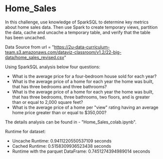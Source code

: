 # Home_Sales
In this challenge, use knowledge of SparkSQL to determine key metrics about home sales data. Then use Spark to create temporary views, partition the data, cache and uncache a temporary table, and verify that the table has been uncached.

Data Source from url = "https://2u-data-curriculum-team.s3.amazonaws.com/dataviz-classroom/v1.2/22-big-data/home_sales_revised.csv"

Using SparkSQL analysis below four questions:
- What is the average price for a four-bedroom house sold for each year?
- What is the average price of a home for each year the home was built, that has three bedrooms and three bathrooms?
- What is the average price of a home for each year the home was built, that has three bedrooms, three bathrooms, two floors, and is greater than or equal to 2,000 square feet?
- What is the average price of a home per "view" rating having an average home price greater than or equal to $350,000?

The details analysis can be found in - "Home_Sales_colab.ipynb".

Runtime for dataset:
- Uncache Runtime:  0.9411220550537109 seconds
- Cached Runtime: 0.5158309936523438 seconds 
- Runtime with the parquet DataFrame: 0.7451274394989014 seconds
